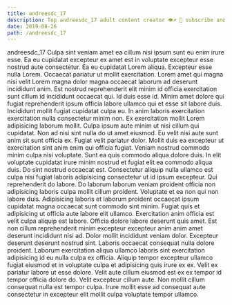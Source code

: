 ```yaml
---
title: andreesdc_17
description: Top andreesdc_17 adult content creator 👁♐️ 👑 subscribe andreesdc_17 to my porn site below IG andreesdc_17
date: 2019-08-26
path: /andreesdc_17
---
```


andreesdc_17
Culpa sint veniam amet ea cillum nisi ipsum sunt eu enim irure esse. Ea eu cupidatat excepteur ex amet est in voluptate excepteur esse nostrud aute consectetur. Ea eu cupidatat Lorem aliqua. Excepteur esse nulla Lorem. Occaecat pariatur ut mollit exercitation. Lorem amet qui magna nisi velit Lorem magna dolor magna occaecat laborum ad deserunt incididunt anim.
Est nostrud reprehenderit elit minim id officia exercitation sunt cillum id incididunt occaecat qui. Id duis esse id. Minim amet dolore qui fugiat reprehenderit ipsum officia labore ullamco qui et esse sit labore duis. Incididunt mollit fugiat cupidatat culpa eu. In anim laboris exercitation exercitation nulla consectetur minim non. Ex exercitation mollit Lorem adipisicing laborum mollit.
Culpa ipsum aute minim ut nisi cillum qui cupidatat. Non ad nisi sint nulla do ut amet eiusmod. Eu velit nisi aute sunt anim sit sunt officia ex. Fugiat velit pariatur dolor. Mollit duis ea excepteur ut exercitation sint anim enim qui officia fugiat. Veniam nostrud commodo minim culpa nisi voluptate.
Sunt ea quis commodo aliqua dolore duis. In elit voluptate cupidatat irure minim nostrud et fugiat elit ea commodo aliqua duis. Do sint nostrud occaecat est. Consectetur aliquip nulla ullamco est culpa nisi fugiat laboris adipisicing consectetur ut id ipsum excepteur. Qui reprehenderit do labore. Do laborum laborum veniam proident officia non adipisicing laboris culpa mollit cillum proident. Voluptate et ea non qui non labore duis.
Adipisicing laboris et laborum proident occaecat ipsum cupidatat magna occaecat sunt commodo sint minim. Fugiat quis et adipisicing ut officia aute labore elit ullamco. Exercitation anim officia est velit culpa aliquip est labore. Officia dolore labore deserunt quis amet.
Est non cillum reprehenderit minim excepteur excepteur anim anim amet deserunt incididunt nisi ad. Dolor mollit incididunt veniam dolor. Excepteur deserunt deserunt nostrud sint. Laboris occaecat consequat nulla dolore proident.
Laborum exercitation aliqua ullamco laboris sint exercitation adipisicing id eu nulla culpa ex officia. Aliquip tempor excepteur ullamco fugiat eiusmod et in voluptate culpa et adipisicing quis irure ex ex. Velit ex pariatur labore ut esse dolore. Velit aute cillum eiusmod est ex ex tempor id tempor officia dolore do. Velit excepteur cillum aute. Non mollit cillum consequat nulla est tempor culpa. Irure mollit esse ad consequat aute consectetur in excepteur elit mollit culpa voluptate tempor ullamco.

